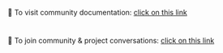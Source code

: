 📖 To visit community documentation: [click on this link](https://resources.collabocommunity.com)
#
🏡 To join community & project conversations: [click on this link](https://resources.collabocommunity.com/p/vmg4PL1ozeI435/Community-and-Documentation)

<!--
## Hi there 👋


**Here are some ideas to get you started:**

🙋‍♀️ A short introduction - what is your organization all about?
🌈 Contribution guidelines - how can the community get involved?
👩‍💻 Useful resources - where can the community find your docs? Is there anything else the community should know?
🍿 Fun facts - what does your team eat for breakfast?
🧙 Remember, you can do mighty things with the power of [Markdown](https://docs.github.com/github/writing-on-github/getting-started-with-writing-and-formatting-on-github/basic-writing-and-formatting-syntax)
-->

<!-- Dummy profile change -->
